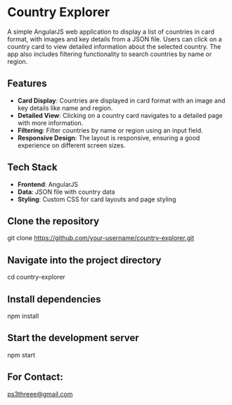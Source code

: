 # Country Explorer

A simple AngularJS web application to display a list of countries in card format, with images and key details from a JSON file. Users can click on a country card to view detailed information about the selected country. The app also includes filtering functionality to search countries by name or region.

## Features

- **Card Display**: Countries are displayed in card format with an image and key details like name and region.
- **Detailed View**: Clicking on a country card navigates to a detailed page with more information.
- **Filtering**: Filter countries by name or region using an input field.
- **Responsive Design**: The layout is responsive, ensuring a good experience on different screen sizes.

## Tech Stack

- **Frontend**: AngularJS
- **Data**: JSON file with country data
- **Styling**: Custom CSS for card layouts and page styling

## Clone the repository
git clone https://github.com/your-username/country-explorer.git

## Navigate into the project directory
cd country-explorer

## Install dependencies
npm install

## Start the development server
npm start

## For Contact:
ps3threee@gmail.com
